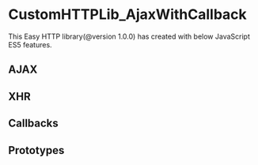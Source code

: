 # CustomHTTPLib_AjaxWithCallback
This Easy HTTP library(@version 1.0.0) has  created with below JavaScript ES5 features.

## AJAX
## XHR
## Callbacks
## Prototypes
